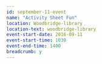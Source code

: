 ```yaml
---
id: september-11-event
name: "Activity Sheet Fun"
location: Woodbridge-library
location-text: woodbridge-library
event-start-date: 2016-09-11
event-start-time: 1030
event-end-time: 1400
breadcrumb: y
---
```

